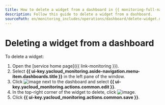 ```yaml
---
title: How to delete a widget from a dashboard in {{ monitoring-full-name }}
description: Follow this guide to delete a widget from a dashboard.
sourcePath: en/monitoring_includes/operations/dashboard/delete-widget.md
---
```


# Deleting a widget from a dashboard

To delete a widget:

1. Open the [service home page]({{ link-monitoring }}).
1. Select **{{ ui-key.yacloud_monitoring.aside-navigation.menu-item.dashboards.title }}** in the left pane of the window.
1. Click ![image](../../../_assets/console-icons/ellipsis.svg) next to the dashboard and select **{{ ui-key.yacloud_monitoring.actions.common.edit }}**.
1. In the top-right corner of the widget to delete, click ![image](../../../_assets/console-icons/xmark.svg).
1. Click **{{ ui-key.yacloud_monitoring.actions.common.save }}**.
